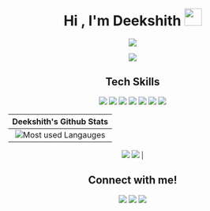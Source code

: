 <div align="center">

  # <h1 align="center">Hi , I'm Deekshith <img src="https://media.giphy.com/media/hvRJCLFzcasrR4ia7z/giphy.gif" width="35"></h1>
  
[![](https://komarev.com/ghpvc/?username=deekshithmd&color=blue&label=Profile%20Views)](https://github.com/deekshithmd/deekshithmd)
  
<img src="https://readme-typing-svg.herokuapp.com?lines=Front+End+Developer;JavaScript%20|%20ReactJS%20Enthusiast;Learning%20FullStack%20Development%20&center=true&width=500&height=50"></a>
  
  ## Tech Skills

![](https://img.shields.io/badge/HTML5-E34F26?style=for-the-badge&logo=html5&logoColor=white)
![](https://img.shields.io/badge/CSS3-1572B6?style=for-the-badge&logo=css3&logoColor=white)
![](https://img.shields.io/badge/JavaScript-F7DF1E?style=for-the-badge&logo=javascript&logoColor=black)
![](https://img.shields.io/badge/React-20232A?style=for-the-badge&logo=react&logoColor=61DAFB)
![](https://img.shields.io/badge/Git-F05032?style=for-the-badge&logo=git&logoColor=white)
![](https://img.shields.io/badge/Netlify-00C7B7?style=for-the-badge&logo=netlify&logoColor=white)
![](http://img.shields.io/badge/-VS%20Code-000000?style=for-the-badge&logo=Visual-studio-code&logoColor=blue)
  
  |                                                                     Deekshith's Github Stats                                                                     |
|:------------------------------------------------------------------------------------------------------------------------------------------------------:|
| ![Most used Langauges](https://github-readme-stats.vercel.app/api/top-langs/?username=deekshithmd&show_icons=true&theme=tokyonight) 
  ![](https://github-readme-stats.vercel.app/api?username=deekshithmd&show_icons=true&theme=tokyonight) 
  ![](https://github-readme-streak-stats.herokuapp.com/?user=deekshithmd&theme=tokyonight) |


<h2>Connect with me!</h2>
 
[<img src="https://img.shields.io/badge/linkedin-%230077B5.svg?&style=for-the-badge&logo=linkedin&logoColor=white" />](https://www.linkedin.com/in/deekshith-m-d/) [<img src = "https://img.shields.io/badge/twitter-%2320A1F1.svg?&style=for-the-badge&logo=twitter&logoColor=white">](https://twitter.com/deekshith_md) [<img src = "https://img.shields.io/badge/gmail-%2320A1F1.svg?&style=for-the-badge&logo=gmail&logoColor=white">](deekshithmogra@gmail.com)   
</div>


